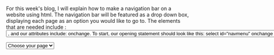 For this week's blog, I will explain how to make a navigation bar on a website using html. The navigation bar will be featured as a drop down box, displaying each page as an option
you would like to go to. The elements that are needed include : <select>, <option>, and our attributes include: onchange. To start, our opening statement should look like this:
  <code> select id="navmenu" onchange ="window.open(this.value,'_self');"</code>. Our onchange attribute is here to trigger the page opening whenever the menu selection is changed.
"_self" specifies that when a new page is selected, it does not open in a new window but in the same tab. The next line is as follows: <code> option value='#' choose your page option</code>
  The option element is here to display the options in the selection menu. Repeat this same step as many times to satisfy all pages. All togethe it should look like this:


  <select id="navmenu" onchange="window.open(this.value,'_self');">
    <option value="#">Choose your page</option>
    <option value="page1.html">page 1</option>
    <option value="page2.html">page 2</option>
    <option value="page3.html">page 3</option>
    <option value="page4.html">page 4</option>
</select>
